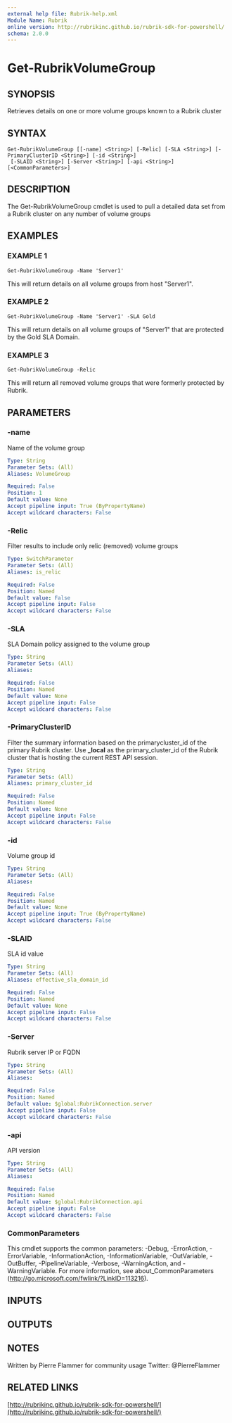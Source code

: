 ```yaml
---
external help file: Rubrik-help.xml
Module Name: Rubrik
online version: http://rubrikinc.github.io/rubrik-sdk-for-powershell/
schema: 2.0.0
---
```


# Get-RubrikVolumeGroup

## SYNOPSIS
Retrieves details on one or more volume groups known to a Rubrik cluster

## SYNTAX

```
Get-RubrikVolumeGroup [[-name] <String>] [-Relic] [-SLA <String>] [-PrimaryClusterID <String>] [-id <String>]
 [-SLAID <String>] [-Server <String>] [-api <String>] [<CommonParameters>]
```

## DESCRIPTION
The Get-RubrikVolumeGroup cmdlet is used to pull a detailed data set from a Rubrik cluster on any number of volume groups

## EXAMPLES

### EXAMPLE 1
```
Get-RubrikVolumeGroup -Name 'Server1'
```

This will return details on all volume groups from host "Server1".

### EXAMPLE 2
```
Get-RubrikVolumeGroup -Name 'Server1' -SLA Gold
```

This will return details on all volume groups of "Server1" that are protected by the Gold SLA Domain.

### EXAMPLE 3
```
Get-RubrikVolumeGroup -Relic
```

This will return all removed volume groups that were formerly protected by Rubrik.

## PARAMETERS

### -name
Name of the volume group

```yaml
Type: String
Parameter Sets: (All)
Aliases: VolumeGroup

Required: False
Position: 1
Default value: None
Accept pipeline input: True (ByPropertyName)
Accept wildcard characters: False
```

### -Relic
Filter results to include only relic (removed) volume groups

```yaml
Type: SwitchParameter
Parameter Sets: (All)
Aliases: is_relic

Required: False
Position: Named
Default value: False
Accept pipeline input: False
Accept wildcard characters: False
```

### -SLA
SLA Domain policy assigned to the volume group

```yaml
Type: String
Parameter Sets: (All)
Aliases:

Required: False
Position: Named
Default value: None
Accept pipeline input: False
Accept wildcard characters: False
```

### -PrimaryClusterID
Filter the summary information based on the primarycluster_id of the primary Rubrik cluster.
Use **_local** as the primary_cluster_id of the Rubrik cluster that is hosting the current REST API session.

```yaml
Type: String
Parameter Sets: (All)
Aliases: primary_cluster_id

Required: False
Position: Named
Default value: None
Accept pipeline input: False
Accept wildcard characters: False
```

### -id
Volume group id

```yaml
Type: String
Parameter Sets: (All)
Aliases:

Required: False
Position: Named
Default value: None
Accept pipeline input: True (ByPropertyName)
Accept wildcard characters: False
```

### -SLAID
SLA id value

```yaml
Type: String
Parameter Sets: (All)
Aliases: effective_sla_domain_id

Required: False
Position: Named
Default value: None
Accept pipeline input: False
Accept wildcard characters: False
```

### -Server
Rubrik server IP or FQDN

```yaml
Type: String
Parameter Sets: (All)
Aliases:

Required: False
Position: Named
Default value: $global:RubrikConnection.server
Accept pipeline input: False
Accept wildcard characters: False
```

### -api
API version

```yaml
Type: String
Parameter Sets: (All)
Aliases:

Required: False
Position: Named
Default value: $global:RubrikConnection.api
Accept pipeline input: False
Accept wildcard characters: False
```

### CommonParameters
This cmdlet supports the common parameters: -Debug, -ErrorAction, -ErrorVariable, -InformationAction, -InformationVariable, -OutVariable, -OutBuffer, -PipelineVariable, -Verbose, -WarningAction, and -WarningVariable. For more information, see about_CommonParameters (http://go.microsoft.com/fwlink/?LinkID=113216).

## INPUTS

## OUTPUTS

## NOTES
Written by Pierre Flammer for community usage
Twitter: @PierreFlammer

## RELATED LINKS

[http://rubrikinc.github.io/rubrik-sdk-for-powershell/](http://rubrikinc.github.io/rubrik-sdk-for-powershell/)

